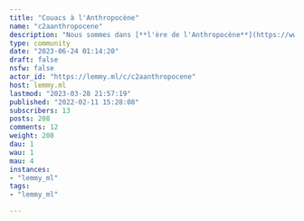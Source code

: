 ```yaml
---
title: "Couacs à l'Anthropocène" 
name: "c2aanthropocene"
description: "Nous sommes dans [**l'ère de l'Anthropocène**](https://www.vie-publique.fr/parole-dexpert/271086-terre-climat-quest-ce-que-lanthropocene-ere-geologique#:~:text=L'Anthropoc%C3%A8ne%20est%20une%20nouvelle,est%20l'%C3%A2ge%20des%20humains%20).                 Le Collectif des **Citoyens de l'Anneau**, [**@C2A@lemmy.ml**](https://lemmy.ml/u/C2A) anime cette Communauté des **Couacs à l'Anthropocène** qui collecte des problèmes non résolus, des bugs à solutionner pour la survie de l'humanité.Les actions, initiatives, solutions pour résoudre, compenser les impacts seront à publier dans la communauté [**Actions Unies de Développement Durable** ](https://lemmy.ml/c/citoyens2anneau)              ([Nous vous expliquons tout ici](https://www.citoyens2anneau.org/actions-unies-de-developpement-durable/) 😊 )Prenez un petit moment pour visiter notre site web : **[Citoyens de l’Anneau](https://www.citoyens2anneau.org/)**Photo de [Lucien Wanda](https://www.pexels.com/fr-fr/@mrwandart) provenant de [Pexels](https://www.pexels.com/fr-fr/photo/des-tas-d-ordures-sur-la-rive-2827735/)"
type: community
date: "2023-06-24 01:14:20"
draft: false
nsfw: false
actor_id: "https://lemmy.ml/c/c2aanthropocene"
host: lemmy.ml
lastmod: "2023-03-28 21:57:19"
published: "2022-02-11 15:28:08"
subscribers: 13
posts: 208
comments: 12
weight: 208
dau: 1
wau: 1
mau: 4
instances:
- "lemmy_ml"
tags: 
- "lemmy_ml"

---
```


